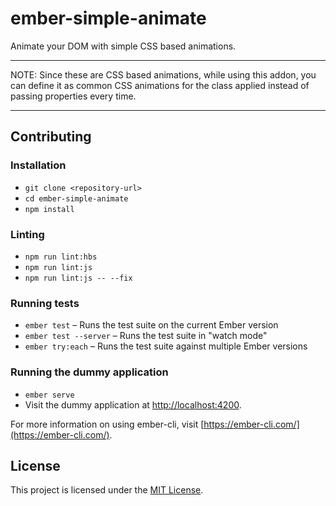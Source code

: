 ember-simple-animate
==============================================================================

Animate your DOM with simple CSS based animations.

---

NOTE: Since these are CSS based animations, while using this addon, you can define it as common CSS animations for the class applied instead of passing properties every time.

----
Contributing
------------------------------------------------------------------------------

### Installation

* `git clone <repository-url>`
* `cd ember-simple-animate`
* `npm install`

### Linting

* `npm run lint:hbs`
* `npm run lint:js`
* `npm run lint:js -- --fix`

### Running tests

* `ember test` – Runs the test suite on the current Ember version
* `ember test --server` – Runs the test suite in "watch mode"
* `ember try:each` – Runs the test suite against multiple Ember versions

### Running the dummy application

* `ember serve`
* Visit the dummy application at [http://localhost:4200](http://localhost:4200).

For more information on using ember-cli, visit [https://ember-cli.com/](https://ember-cli.com/).

License
------------------------------------------------------------------------------

This project is licensed under the [MIT License](LICENSE.md).
